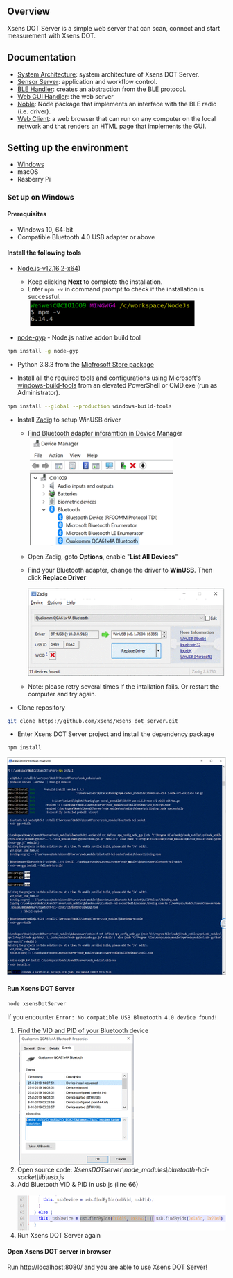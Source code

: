 ## Overview
Xsens DOT Server is a simple web server that can scan, connect and start measurement with Xsens DOT.

## Documentation
* [System Architecture](documentation/XsensDOTServer-SystemArchitecture.pdf): system architecture of Xsens DOT Server.
* [Sensor Server](documentation/XsensDOTServer-SensorServer.pdf): application and workflow control.
* [BLE Handler](documentation/XsensDOTServer-BLEHandler.pdf): creates an abstraction from the BLE protocol.
* [Web GUI Handler](documentation/XsensDOTServer-WebGUIHandler.pdf): the web server
* [Noble](https://github.com/noble/noble): Node package that implements an interface with the BLE radio (i.e. driver).
* [Web Client](documentation/XsensDOTServerWebClient.pdf): a web browser that can run on any computer on the local network and that renders an HTML page that implements the GUI.

## Setting up the environment
* [Windows](#windows)
* macOS
* Rasberry Pi

### Set up on Windows
#### Prerequisites
* Windows 10, 64-bit
* Compatible Bluetooth 4.0 USB adapter or above

#### Install the following tools
* [Node.js-v12.16.2-x64](https://nodejs.org/download/release/v12.16.2/node-v12.16.2-x64.msi))
  * Keep clicking **Next** to complete the installation.
  * Enter `npm -v` in command prompt to check if the installation is successful.<br>
&nbsp;<img height="60" src="images/image002.gif"/>

* [node-gyp](https://github.com/nodejs/node-gyp#installation) - Node.js native addon build tool
```sh
npm install -g node-gyp
```
* Python 3.8.3 from the [Micfrosoft Store package](https://docs.python.org/3/using/windows.html#the-microsoft-store-package) 

* Install all the required tools and configurations using Microsoft's [windows-build-tools](https://github.com/felixrieseberg/windows-build-tools) from an elevated PowerShell or CMD.exe (run as Administrator).
```sh
npm install --global --production windows-build-tools
```

* Install [Zadig](https://zadig.akeo.ie/) to setup WinUSB driver
  * Find Bluetooth adapter inforamtion in Device Manager <br>
&nbsp;<img height="250" src="images/image006.gif"/>
  * Open Zadig, goto **Options**, enable "**List All Devices**"
  * Find your Bluetooth adapter, change the driver to **WinUSB**. Then click **Replace Driver** <br>
&nbsp;<img height="200" src="images/image007.gif"/>

  * Note: please retry several times if the intallation fails. Or restart the computer and try again. 
* Clone repository
```sh 
git clone https://github.com/xsens/xsens_dot_server.git
```
* Enter Xsens DOT Server project and install the dependency package
```sh
npm install
```
<img height="500" src="images/image009.gif"/>

#### Run Xsens DOT Server
```sh
node xsensDotServer
```
If you encounter `Error: No compatible USB Bluetooth 4.0 device found!`
 1. Find the VID and PID of your Bluetooth device<br>
&nbsp;<img height="300" src="images/image011.gif"/>
 2. Open source code: *XsensDOTserver\node_modules\bluetooth-hci-socket\lib\usb.js*
 3. Add Bluetooth VID & PID in usb.js (line 66)<br>
&nbsp;<img height="80" src="images/image012.gif"/>
 4. Run Xsens DOT Server again

#### Open Xsens DOT server in browser
Run http://localhost:8080/ and you are able to use Xsens DOT Server!
